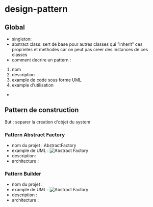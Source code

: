 # design-pattern 

## Global 

- singleton:
- abstract class: sert de base pour autres classes qui "inherit" ces proprietes et methodes car on peut pas creer des instances de ces classes  
- comment decrire un pattern : 
1. nom
2. description
3. example de code sous forme UML
4. example d'utilisation

- 
## Pattern de construction

But : separer la creation d'objet du system 

### Pattern Abstract Factory 
- nom du projet : AbstractFactory
- example de UML : ![Abstract Factory](image.png)
- description: 
- architecture :

### Pattern Builder 
- nom du projet : 
- example de UML : ![Abstract Factory](image.png)
- description : 
- architecture :